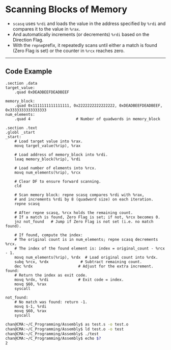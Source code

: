 # Scanning Blocks of Memory

- `scasq` uses `%rdi` and  loads the value in the address specified by `%rdi` and compares it to the value in `%rax`.
- And automatically increments (or decrements) `%rdi` based on the Direction Flag.
- With the `repne`prefix, it repeatedly scans until either a match is found (Zero Flag is set) or the counter in `%rcx` reaches zero.

---

## Code Example

```assembly
.section .data
target_value:
    .quad 0xDEADBEEFDEADBEEF    

memory_block:
    .quad 0x1111111111111111, 0x2222222222222222, 0xDEADBEEFDEADBEEF, 0x3333333333333333
num_elements:
    .quad 4                    # Number of quadwords in memory_block

.section .text
.globl _start
_start:
    # Load target value into %rax.
    movq target_value(%rip), %rax

    # Load address of memory_block into %rdi.
    leaq memory_block(%rip), %rdi

    # Load number of elements into %rcx.
    movq num_elements(%rip), %rcx

    # Clear DF to ensure forward scanning.
    cld

    # Scan memory block: repne scasq compares %rdi with %rax, 
    # and increments %rdi by 8 (quadword size) on each iteration.
    repne scasq

    # After repne scasq, %rcx holds the remaining count.
    # If a match is found, Zero Flag is set; if not, %rcx becomes 0.
    jnz not_found   # Jump if Zero Flag is not set (i.e. no match found).

    # If found, compute the index:
    # The original count is in num_elements; repne scasq decrements %rcx.
    # The index of the found element is: index = original_count - %rcx - 1.
    movq num_elements(%rip), %rdx  # Load original count into %rdx.
    subq %rcx, %rdx              # Subtract remaining count.
    dec %rdx                    # Adjust for the extra increment.
found:
    # Return the index as exit code.
    movq %rdx, %rdi             # Exit code = index.
    movq $60, %rax              
    syscall

not_found:
    # No match was found: return -1.
    movq $-1, %rdi
    movq $60, %rax
    syscall
```

```sh
chan@CMA:~/C_Programming/Assembly$ as test.s -o test.o
chan@CMA:~/C_Programming/Assembly$ ld test.o -o test
chan@CMA:~/C_Programming/Assembly$ ./test
chan@CMA:~/C_Programming/Assembly$ echo $?
2
```

